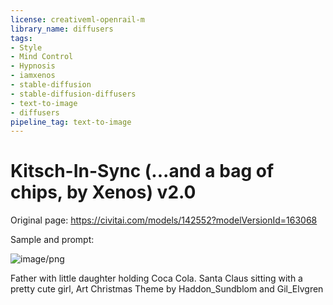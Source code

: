 ```yaml
---
license: creativeml-openrail-m
library_name: diffusers
tags:
- Style
- Mind Control
- Hypnosis
- iamxenos
- stable-diffusion
- stable-diffusion-diffusers
- text-to-image
- diffusers
pipeline_tag: text-to-image
---
```


# Kitsch-In-Sync (...and a bag of chips, by Xenos) v2.0

Original page: https://civitai.com/models/142552?modelVersionId=163068

Sample and prompt:

![image/png](https://cdn-uploads.huggingface.co/production/uploads/63239b8370edc53f51cd5d42/R3P17FNdCRYEKjU7z49GS.png)

Father with little daughter holding Coca Cola. Santa Claus sitting with a pretty cute girl, Art Christmas Theme by Haddon_Sundblom and Gil_Elvgren